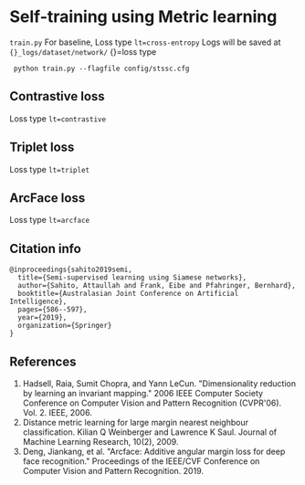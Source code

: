 # Self-training using Metric learning
`train.py`
For baseline,  Loss type `lt=cross-entropy`
Logs will be saved at `{}_logs/dataset/network/` {}=loss type

` python train.py --flagfile config/stssc.cfg`

## Contrastive loss
Loss type `lt=contrastive`



## Triplet loss
Loss type `lt=triplet`


## ArcFace loss
Loss type `lt=arcface`

## Citation info

```
@inproceedings{sahito2019semi,
  title={Semi-supervised learning using Siamese networks},
  author={Sahito, Attaullah and Frank, Eibe and Pfahringer, Bernhard},
  booktitle={Australasian Joint Conference on Artificial Intelligence},
  pages={586--597},
  year={2019},
  organization={Springer}
}
```
## References
1. Hadsell, Raia, Sumit Chopra, and Yann LeCun. "Dimensionality reduction by learning an invariant mapping." 2006 IEEE 
Computer Society Conference on Computer Vision and Pattern Recognition (CVPR'06). Vol. 2. IEEE, 2006.
2. Distance metric learning for large margin nearest neighbour classification. Kilian Q Weinberger and Lawrence K Saul.
Journal of Machine Learning Research,  10(2), 2009.
3. Deng, Jiankang, et al. "Arcface: Additive angular margin loss for deep face recognition." Proceedings of the 
IEEE/CVF Conference on Computer Vision and Pattern Recognition. 2019.
